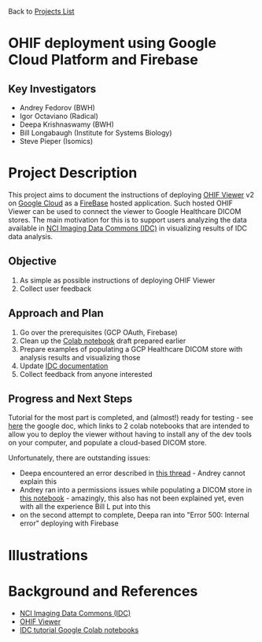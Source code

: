 Back to [Projects List](../../README.md#ProjectsList)

# OHIF deployment using Google Cloud Platform and Firebase

## Key Investigators

- Andrey Fedorov (BWH)
- Igor Octaviano (Radical)
- Deepa Krishnaswamy (BWH)
- Bill Longabaugh (Institute for Systems Biology)
- Steve Pieper (Isomics)


# Project Description

This project aims to document the instructions of deploying [OHIF Viewer](https://github.com/OHIF/Viewers) v2 on [Google Cloud](https://cloud.google.com/sdk/docs/install) as a [FireBase](https://firebase.google.com/) hosted application. Such hosted OHIF Viewer can be used to connect the viewer to Google Healthcare DICOM stores. The main motivation for this is to support users analyzing the data available in [NCI Imaging Data Commons (IDC)](https://imaging.datacommons.cancer.gov) in visualizing results of IDC data analysis.

## Objective

<!-- Describe here WHAT you would like to achieve (what you will have as end result). -->
1. As simple as possible instructions of deploying OHIF Viewer
2. Collect user feedback


## Approach and Plan

<!-- Describe here HOW you would like to achieve the objectives stated above. -->

1. Go over the prerequisites (GCP OAuth, Firebase)
2. Clean up the [Colab notebook](https://colab.research.google.com/drive/1PbYm6HVgsXaUYrcujBr_bPWS5hrBMSUW?usp=sharing) draft prepared earlier
3. Prepare examples of populating a GCP Healthcare DICOM store with analysis results and visualizing those
4. Update [IDC documentation](https://learn.canceridc.dev/)
5. Collect feedback from anyone interested

## Progress and Next Steps

Tutorial for the most part is completed, and (almost!) ready for testing - see [here](https://docs.google.com/document/d/1v4Syu_yOV6yH--QBLGzsL9fJ7-XyD1CnQu4iTIoPVD8/edit?usp=sharing) the google doc, which links to 2 colab notebooks that are intended to allow you to deploy the viewer without having to install any of the dev tools on your computer, and populate a cloud-based DICOM store.

Unfortunately, there are outstanding issues:
* Deepa encountered an error described in [this thread](https://discourse.canceridc.dev/t/google-cloud-deployment-of-the-ohif-viewer/246/2) - Andrey cannot explain this
* Andrey ran into a permissions issues while populating a DICOM store in [this notebook](https://colab.research.google.com/drive/1KwvAuBmTRKyt8PrYKUE5nDTZcwkWEEdc?usp=sharing) - amazingly, this also has not been explained yet, even with all the experience Bill L put into this
* on the second attempt to complete, Deepa ran into "Error 500: Internal error" deploying with Firebase


# Illustrations

<!-- Add pictures and links to videos that demonstrate what has been accomplished.
![Description of picture](Example2.jpg)
![Some more images](Example2.jpg)
-->

# Background and References

* [NCI Imaging Data Commons (IDC)](https://imaging.datacommons.cancer.gov)
* [OHIF Viewer](https://github.com/OHIF/Viewers)
* [IDC tutorial Google Colab notebooks](https://learn.canceridc.dev/cookbook/notebooks)

<!-- If you developed any software, include link to the source code repository. If possible, also add links to sample data, and to any relevant publications. -->
